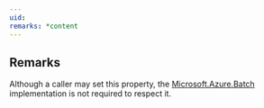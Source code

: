 ```yaml
---
uid: 
remarks: *content
---
```

## Remarks  
 Although a caller may set this property, the [Microsoft.Azure.Batch](assetId:///N:Microsoft.Azure.Batch?qualifyHint=False&autoUpgrade=True) implementation             is not required to respect it.